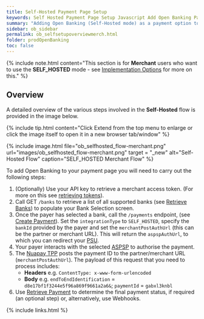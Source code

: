 ```yaml
---
title: Self-Hosted Payment Page Setup
keywords: Self Hosted Payment Page Setup Javascript Add Open Banking Payment Page
summary: "Adding Open Banking (Self-Hosted mode) as a payment option to your Payment Page requires configuration as outlined below. In Self-Hosted mode you must develop your own user interface."
sidebar: ob_sidebar
permalink: ob_selfsetupoverviewmerch.html
folder: prodOpenBanking
toc: false
---
```


{% include note.html content="This section is for **Merchant** users who want to use the **SELF_HOSTED** mode - see [Implementation Options](ob_pispimplementation.html) for more on this." %}

## Overview 

A detailed overview of the various steps involved in the **Self-Hosted** flow is provided in the image below.

{% include tip.html content="Click Extend from the top menu to enlarge or click the image itself to open it in a new browser tab/window" %}

{% include image.html file="ob_selfhosted_flow-merchant.png" url="images/ob_selfhosted_flow-merchant.png" target = "_new" alt="Self-Hosted Flow" caption="SELF_HOSTED Merchant Flow" %}

To add Open Banking to your payment page you will need to carry out the following steps:

1. (Optionally) Use your API key to retrieve a merchant access token. (For more on this see [retrieving tokens](ob_partnerintegration.html#api-details---post-tokens)).
1. Call GET `/banks` to retrieve a list of all supported banks (see [Retrieve Banks](ob_getbank.html)) to populate your Bank Selection screen.  
1. Once the payer has selected a bank, call the `/payments` endpoint, (see [Create Payment](ob_createpayment.html)).
Set the `integrationType` to `SELF_HOSTED`, specify the `bankId` provided by the payer and set the `merchantPostAuthUrl` (this can be the partner or merchant URL). This will return the `aspspAuthUrl`, to which you can redirect your <a href="#" data-toggle="tooltip" data-original-title="{{site.data.glossary.psu}}">PSU</a>.
1. Your payer interacts with the selected <a href="#" data-toggle="tooltip" data-original-title="{{site.data.glossary.aspsp}}">ASPSP</a> to authorise the payment. 
1. The <a href="#" data-toggle="tooltip" data-original-title="{{site.data.glossary.nupay_tpp}}">Nuapay TPP</a> posts the payment ID to the partner/merchant URL (`merchantPostAuthUrl`). The payload of this request that you need to process includes:
    * **Headers** e.g. `ContentType: x-www-form-urlencoded`
    * **Body** e.g. `endToEndIdentification` = `d8e17bf1f3244e5f96a869f9661a2a6&`; `paymentId` = `gabxl3knbl`
1. Use [Retrieve Payment](ob_retrievepayment.html) to determine the final payment status, if required (an optional step) or, alternatively, use Webhooks. 




{% include links.html %}






